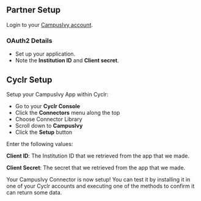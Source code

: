 
<section class="setup partner" markdown="1">

## Partner Setup

<div class="section-content" markdown="1">

Login to your [CampusIvy account](http://www.campusivy.com/client-login/).

### OAuth2 Details

- Set up your application.
- Note the **Institution ID** and **Client secret**.

</div>

</section>

<section class="setup partner" markdown="1">

<div class="section-content" markdown="1">

## Cyclr Setup

Setup your CampusIvy App within Cyclr:

- Go to your **Cyclr Console**
- Click the **Connectors** menu along the top
- Choose Connector Library
- Scroll down to **CampusIvy**
- Click the **Setup** button

Enter the following values:

**Client ID**:  The Institution ID that we retrieved from the app that we made.

**Client Secret**:  The secret that we retrieved from the app that we made.


Your CampusIvy Connector is now setup! You can test it by installing it in one of your Cyclr accounts and executing one of the methods to confirm it can return some data.


</div>

</section>
